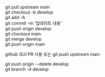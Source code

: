 git pull upstream main   
git checkout -b develop   
git add -A   
git commit -m '업데이트 내용'   
git push origin develop   
git checkout main   
git merge develop   
git push origin main   

github GUI PR 사용 또는
git push upstream main

git push origin --delete develop   
git branch -d develop
